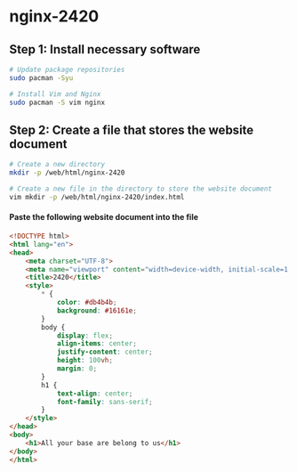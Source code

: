# nginx-2420

## Step 1: Install necessary software

```bash
# Update package repositories
sudo pacman -Syu

# Install Vim and Nginx
sudo pacman -S vim nginx
```

## Step 2: Create a file that stores the website document

```bash
# Create a new directory
mkdir -p /web/html/nginx-2420

# Create a new file in the directory to store the website document
vim mkdir -p /web/html/nginx-2420/index.html
```

#### Paste the following website document into the file

```html
<!DOCTYPE html>
<html lang="en">
<head>
    <meta charset="UTF-8">
    <meta name="viewport" content="width=device-width, initial-scale=1.0">
    <title>2420</title>
    <style>
        * {
            color: #db4b4b;
            background: #16161e;
        }
        body {
            display: flex;
            align-items: center;
            justify-content: center;
            height: 100vh;
            margin: 0;
        }
        h1 {
            text-align: center;
            font-family: sans-serif;
        }
    </style>
</head>
<body>
    <h1>All your base are belong to us</h1>
</body>
</html>
```
